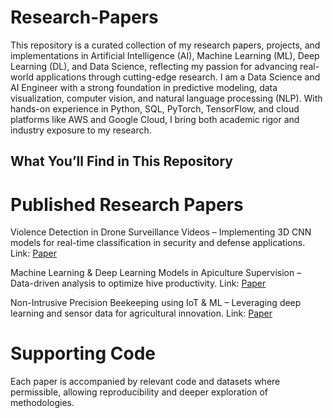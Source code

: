 # Research-Papers
This repository is a curated collection of my research papers, projects, and implementations in Artificial Intelligence (AI), Machine Learning (ML), Deep Learning (DL), and Data Science, reflecting my passion for advancing real-world applications through cutting-edge research.
I am a Data Science and AI Engineer with a strong foundation in predictive modeling, data visualization, computer vision, and natural language processing (NLP). With hands-on experience in Python, SQL, PyTorch, TensorFlow, and cloud platforms like AWS and Google Cloud, I bring both academic rigor and industry exposure to my research.

## What You’ll Find in This Repository

# Published Research Papers

Violence Detection in Drone Surveillance Videos – Implementing 3D CNN models for real-time classification in security and defense applications. Link: [Paper](https://link.springer.com/chapter/10.1007/978-981-99-0838-7_60)

Machine Learning & Deep Learning Models in Apiculture Supervision – Data-driven analysis to optimize hive productivity. Link: [Paper](https://informaticsjournals.co.in/index.php/jmmf/article/view/47319)

Non-Intrusive Precision Beekeeping using IoT & ML – Leveraging deep learning and sensor data for agricultural innovation. Link: [Paper](https://ieeexplore.ieee.org/abstract/document/9915828)

# Supporting Code
Each paper is accompanied by relevant code and datasets where permissible, allowing reproducibility and deeper exploration of methodologies.
